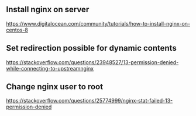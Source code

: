 ## Install nginx on server 

https://www.digitalocean.com/community/tutorials/how-to-install-nginx-on-centos-8

## Set redirection possible for dynamic contents  
https://stackoverflow.com/questions/23948527/13-permission-denied-while-connecting-to-upstreamnginx

## Change nginx user to root
https://stackoverflow.com/questions/25774999/nginx-stat-failed-13-permission-denied
